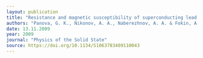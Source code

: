 ```yaml
---
layout: publication
title: "Resistance and magnetic susceptibility of superconducting lead embedded in nanopores of glass"
authors: "Panova, G. K., Nikonov, A. A., Naberezhnov, A. A. & Fokin, A. V."
date: 13.11.2009
year: 2009
journal: "Physics of the Solid State"
source: https://doi.org/10.1134/S1063783409110043
---
```

